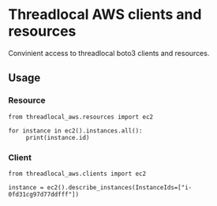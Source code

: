 # Threadlocal AWS clients and resources

Convinient access to threadlocal boto3 clients and resources.

## Usage

### Resource
```
from threadlocal_aws.resources import ec2

for instance in ec2().instances.all():
     print(instance.id)
```

### Client

```
from threadlocal_aws.clients import ec2

instance = ec2().describe_instances(InstanceIds=["i-0fd31cg97d77ddfff"])
```
